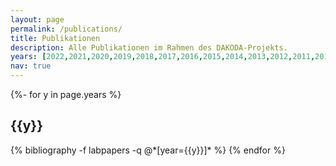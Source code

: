 ```yaml
---
layout: page
permalink: /publications/
title: Publikationen
description: Alle Publikationen im Rahmen des DAKODA-Projekts.
years: [2022,2021,2020,2019,2018,2017,2016,2015,2014,2013,2012,2011,2010,2009,2008,2007,2006]
nav: true
---
```

<!-- _pages/publications.md -->
<div class="publications">

{%- for y in page.years %}
  <h2 class="year">{{y}}</h2>
  {% bibliography -f labpapers -q @*[year={{y}}]* %}
{% endfor %}

</div>
